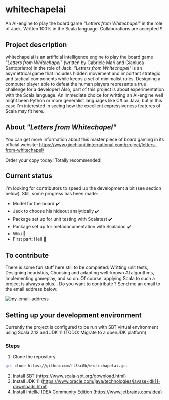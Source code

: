 # whitechapelai
An AI-engine to play the board game _"Letters from Whitechapel"_ in the role of Jack. Written 100% in the Scala language. Collaborations are accepted !!
## Project description
whitechapelai is an artificial intelligence engine to play the board game _"Letters from Whitechapel"_ (written by Gabriele Mari and Gianluca Santoprietro) in the role of Jack. _"Letters from Whitechapel"_ is an asymettrical game that includes hidden movement and important strategic and tactical components while keeps a set of minimalist rules. Designing a computer player able to defeat the human players represents a true challenge for a developer!
Also, part of this project is about experimentation with the Scala language. An immediate choice for writting an AI-engine well might been Python or more generalist languages like C# or Java, but in this case I'm interested in seeing how the excellent expressiveness features of Scala may fit here.
## About _"Letters from Whitechapel"_
You can get more information about this master piece of board gaming in its official website: https://www.giochiunitiinternational.com/project/letters-from-whitechapel/

Order your copy today! Totally recommended!
## Current status
I'm looking for contributors to speed up the development a bit (see section below). Still, some progress has been made:
- Model for the board :heavy_check_mark:
- Jack to choose his hideout analytically :heavy_check_mark:
- Package set up for unit testing with Scalatest :heavy_check_mark:
- Package set up for metadocumentation with Scaladoc :heavy_check_mark:
- Wiki :construction:
- First part: Hell :construction:
## To contribute
There is some fun stuff here still to be completed: Writting unit tests, Designing heuristics, Choosing and adapting well-known AI algorithms, Implementing gameplay, and so on. Of course, applying Scala to such a project is always a plus... Do you want to contribute ? Send me an email to the email address below:

![my-email-address](https://user-images.githubusercontent.com/38964606/119236225-8c376200-bb36-11eb-8120-4d2eff7878df.png)

## Setting up your development environment
Currently the project is configured to be run with SBT virtual environment using Scala 2.12 and JDK 11 (TODO: Migrate to a openJDK platform)
### Steps
1. Clone the repository
``` bash
git clone https://github.com/fl3sc0b/whitechapelai.git 
```
2. Install SBT (https://www.scala-sbt.org/download.html)
3. Install JDK 11 (https://www.oracle.com/java/technologies/javase-jdk11-downloads.html)
4. Install IntelliJ IDEA Community Edition (https://www.jetbrains.com/idea)
